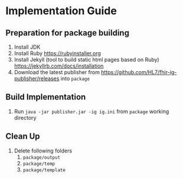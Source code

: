 # Implementation Guide


## Preparation for package building 
1. Install JDK
2. Install Ruby <https://rubyinstaller.org>
3. Install Jekyll (tool to build static html pages based on Ruby) <https://jekyllrb.com/docs/installation>
4. Download the latest publisher from <https://github.com/HL7/fhir-ig-publisher/releases> into `package`


## Build Implementation
1. Run `java -jar publisher.jar -ig ig.ini` from `package` working directory


## Clean Up
1. Delete following folders
   1. `package/output`
   2. `package/temp`
   3. `package/template`
